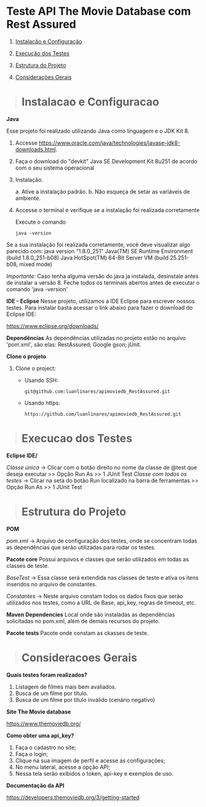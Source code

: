   # Teste API The Movie Database com Rest Assured

1. [Instalação e Configuração](https://github.com/luanlinares/apimoviedb_RestAssured/blob/master/README.md#instalacao-e-configuracao)  

2. [Execução dos Testes](https://github.com/luanlinares/apimoviedb_RestAssured/blob/master/README.md#execucao-dos-testes)  

3. [Estrutura do Projeto](https://github.com/luanlinares/apimoviedb_RestAssured/blob/master/README.md#estrutura-do-projeto)

4. [Considerações Gerais](https://github.com/luanlinares/apimoviedb_RestAssured/blob/master/README.md#consideracoes-gerais)  


> # Instalacao e Configuracao

**Java**

Esse projeto foi realizado utilizando Java como linguagem e o JDK Kit 8.

1. Accesse https://www.oracle.com/java/technologies/javase-jdk8-downloads.html.

2. Faça o download do "devkit" Java SE Development Kit 8u251 de acordo com o seu sistema operacional

3. Instalação. 
    
    a. Ative a instalação padrão.
    b. Não esqueça de setar as variáveis de ambiente. 

4. Accesse o terminal e verifique se a instalação foi realizada corretamente
    
   Execute o comando

    `java -version`

 Se a sua instalação foi realizada corretamente, você deve visualizar algo parecido com:
        java version "1.8.0_251"
        Java(TM) SE Runtime Environment (build 1.8.0_251-b08)
        Java HotSpot(TM) 64-Bit Server VM (build 25.251-b08, mixed mode)


*Importante:*
Caso tenha alguma versão do java ja instalada, desinstale antes de instalar a versão 8.
Feche todos os terminais abertos antes de executar o comando 'java -version'



**IDE - Eclipse**
Nesse projeto, utilizamos a IDE Eclipse para escrever nossos testes. Para instalar basta acessar o link abaixo para fazer o download do Eclipse IDE:

https://www.eclipse.org/downloads/


**Dependências**
As dependências utilizadas no projeto estão no arquivo 'pom.xml', são elas: 
RestAssured;
Google gson;
jUnit.


**Clone o projeto**

1. Clone o project:
    
    * Usando SSH:
        
        `git@github.com:luanlinares/apimoviedb_RestAssured.git`

    * Usando https:
        
        `https://github.com/luanlinares/apimoviedb_RestAssured.git`


>  # Execucao dos Testes

**Eclipse IDE/**

*Classe única* → Clicar com o botão direito no nome da classe de @test que deseja executar >> Opção Run As >> 1 JUnit Test 
*Classe com todos os testes* → Clicar na seta do botão Run localizado na barra de ferramentas >> Opção Run As >> 1 JUnit Test 



>  # Estrutura do Projeto

**POM**

*pom.xml* → Arquivo de configuração dos testes, onde se concentram todas as dependências que serão utilizadas para rodar os testes. 


**Pacote core**
Possui arquivos e classes que serão utilizados em todas as classes de teste. 

*BaseTest* → Essa classe será extendida nas classes de teste e ativa os itens inseridos no arquivo de constantes. 


*Constantes* → Neste arquivo constam todos os dados fixos que serão utilizados nos testes, como a URL de Base, api_key, regras de timeout, etc.


**Maven Dependencies**
Local onde são instaladas as dependências solicitadas no pom.xml, além de demais recursos do projeto. 


**Pacote tests**
Pacote onde constam as ckasses de teste. 


>  # Consideracoes Gerais

**Quais testes foram realizados?**
 
1. Listagem de filmes mais bem avaliados.
2. Busca de um filme por título.
3. Busca de um filme por título inválido (cenário negativo)


**Site The Movie database**

https://www.themoviedb.org/


**Como obter uma api_key?**
1. Faça o cadastro no site;
2. Faça o login;
3. Clique na sua imagem de perfil e acesse as configurações;
4. No menu lateral, acesse a opção API;
5. Nessa tela serão exibidos o token, api-key e exemplos de uso.


**Documentação da API**

https://developers.themoviedb.org/3/getting-started

